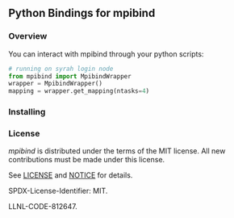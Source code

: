 ## Python Bindings for mpibind

### Overview

You can interact with mpibind through your python scripts:

```python
# running on syrah login node
from mpibind import MpibindWrapper
wrapper = MpibindWrapper()
mapping = wrapper.get_mapping(ntasks=4)
```

### Installing

### License

*mpibind* is distributed under the terms of the MIT license. All new
contributions must be made under this license. 

See [LICENSE](LICENSE) and [NOTICE](NOTICE) for details.

SPDX-License-Identifier: MIT.

LLNL-CODE-812647.
